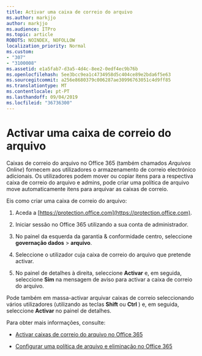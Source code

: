 ```yaml
---
title: Activar uma caixa de correio do arquivo
ms.author: markjjo
author: markjjo
ms.audience: ITPro
ms.topic: article
ROBOTS: NOINDEX, NOFOLLOW
localization_priority: Normal
ms.custom:
- "307"
- "3100008"
ms.assetid: e1a5fab7-d3a5-4d4c-8ee2-0edf4ec9b76b
ms.openlocfilehash: 5ee3bcc9ea1c4734958d5c404ce89e2bda6f5e63
ms.sourcegitcommit: a256e8680379c006287ae30996763051c4d9ff85
ms.translationtype: MT
ms.contentlocale: pt-PT
ms.lasthandoff: 09/04/2019
ms.locfileid: "36736300"
---
```

# <a name="enable-an-archive-mailbox"></a>Activar uma caixa de correio do arquivo

Caixas de correio do arquivo no Office 365 (também chamados *Arquivos Online*) fornecem aos utilizadores o armazenamento de correio electrónico adicionais. Os utilizadores podem mover ou copiar itens para a respectiva caixa de correio do arquivo e admins, pode criar uma política de arquivo move automaticamente itens para arquivar as caixas de correio.
  
Eis como criar uma caixa de correio do arquivo:
  
1. Aceda a [https://protection.office.com](https://protection.office.com).

2. Iniciar sessão no Office 365 utilizando a sua conta de administrador.

3. No painel da esquerda da garantia &amp; conformidade centro, seleccione **governação dados** \> **arquivo**.

4. Seleccione o utilizador cuja caixa de correio do arquivo que pretende activar.

5. No painel de detalhes à direita, seleccione **Activar** e, em seguida, seleccione **Sim** na mensagem de aviso para activar a caixa de correio do arquivo.

Pode também em massa-activar arquivar caixas de correio seleccionando vários utilizadores (utilizando as teclas **Shift** ou **Ctrl** ) e, em seguida, seleccione **Activar** no painel de detalhes.
  
Para obter mais informações, consulte:
  
- [Activar caixas de correio do arquivo no Office 365](https://docs.microsoft.com/office365/securitycompliance/enable-archive-mailboxes)

- [Configurar uma política de arquivo e eliminação no Office 365](https://docs.microsoft.com//office365/securitycompliance/set-up-an-archive-and-deletion-policy-for-mailboxes)
